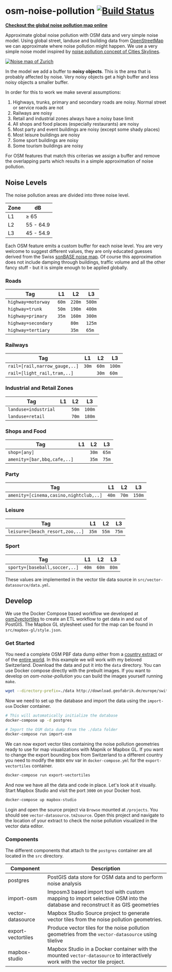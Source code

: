 # osm-noise-pollution [![Build Status](https://travis-ci.org/lukasmartinelli/osm-noise-pollution.svg?branch=master)](https://travis-ci.org/lukasmartinelli/osm-noise-pollution)

**[Checkout the global noise pollution map online](http://lukasmartinelli.ch/gis/2016/04/03/openstreetmap-noise-pollution-map.html)**

Approximate global noise pollution with OSM data and very simple noise model.
Using global street, landuse and building data from [OpenStreetMap](https://openstreetmap.org)
we can approximate where noise pollution might happen.
We use a very simple noise model inspired by [noise pollution concept of Cities Skylines](http://www.skylineswiki.com/Pollution#Noise_pollution).

[![Noise map of Zurich](http://lukasmartinelli.ch/media/noise_maps/zurich.png)](http://lukasmartinelli.ch/gis/2016/04/03/openstreetmap-noise-pollution-map.html)

In the model we add a buffer to **noisy objects**. This is the area that is probably affected by noise. Very noisy objects get a high buffer and less noisy objects a smaller buffer.

In order for this to work we make several assumptions:

1. Highways, trunks, primary and secondary roads are noisy. Normal street or service roads are not
2. Railways are noisy
3. Retail and industrial zones always have a noisy base limit
4. All shops and food places (especially restaurants) are noisy
5. Most party and event buildings are noisy (except some shady places)
6. Most leisure buildings are noisy
7. Some sport buildings are noisy
8. Some tourism buildings are noisy

For OSM features that match this criterias we assign a buffer and remove the overlapping parts which results
in a simple approximation of noise pollution.

## Noise Levels

The noise pollution areas are divided into three noise level.

| Zone   | dB
|--------|-----------
| L1     | ≥ 65
| L2     | 55 - 64.9
| L3     | 45 - 54.9

Each OSM feature emits a custom buffer for each noise level.
You are very welcome to suggest different values, they are only educated guesses derived from the Swiss [sonBASE noise map](https://map.geo.admin.ch/?Y=716599.25&X=230992.54&zoom=8&bgLayer=ch.swisstopo.pixelkarte-grau&layers=ch.bafu.laerm-strassenlaerm_tag&layers_opacity=0.7&lang=de&topic=bafu). Of course this approximation does not include damping through buildings,
traffic volume and all the other fancy stuff - but it is simple enough to be applied globally.

### Roads

| Tag                 | L1    | L2     | L3
|---------------------|-------|--------|---------
| `highway=motorway`  | `60m` | `220m` | `500m`
| `highway=trunk`     | `50m` | `190m` | `400m`
| `highway=primary`   | `35m` | `160m` | `300m`
| `highway=secondary` |       | `80m`  | `125m`
| `highway=tertiary`  |       | `35m`  | `65m`

### Railways

| Tag                           | L1    | L2    | L3
|-------------------------------|-------|-------|---------
| `rail=[rail,narrow_gauge,..]` | `30m` | `60m` | `100m`
| `rail=[light_rail,tram,..]`   |       | `30m` | `60m`

### Industrial and Retail Zones

| Tag               | L1  | L2   | L3   |
|-------------------|-----|------|------|
| `landuse=industrial`|     | `50m` | `100m` |
| `landuse=retail`    |     | `70m` | `180m` |

### Shops and Food

| Tag                         | L1  | L2    | L3
|-----------------------------|-----|-------|--------
| `shop=[any]`                |     | `30m` | `65m`
| `amenity=[bar,bbq,cafe,..]` |     | `35m` | `75m`

### Party

| Tag                                    | L1    | L2    | L3
|----------------------------------------|-------|-------|--------
| `amenity=[cinema,casino,nightclub,..]` | `40m` | `70m` | `150m`


### Leisure

| Tag                             | L1    | L2     | L3
|---------------------------------|-------|--------|-------
| `leisure=[beach_resort,zoo,..]` | `35m` | `55m`  | `75m`

### Sport

| Tag                           | L1    | L2     | L3
|-------------------------------|-------|--------|-------
| `sporty=[baseball,soccer,..]` | `40m` | `60m`  | `80m`

These values are implemented in the vector tile data source in `src/vector-datasource/data.yml`.

## Develop

We use the Docker Compose based workflow we developed at [osm2vectortiles](https://github.com/osm2vectortiles/osm2vectortiles) to create an ETL workflow to get data in and out of PostGIS. The Mapbox GL stylesheet used for the map can be found in `src/mapbox-gl/style.json`.


### Get Started

You need a complete OSM PBF data dump either from a [country extract](http://download.geofabrik.de/index.html) or of the [entire world](http://planet.osm.org/).
In this example we will work with my beloved Switzerland. Download the data and put it into the `data` directory.
You can use Docker compose directly with the prebuilt images. If you want to develop on *osm-noise-pollution* you can build
the images yourself running `make`.

```bash
wget --directory-prefix=./data http://download.geofabrik.de/europe/switzerland-latest.osm.pbf
```

Now we need to set up the database and import the data using the `import-osm` Docker container.

```bash
# This will automatically initialize the database
docker-compose up -d postgres

# Import the OSM data dump from the ./data folder
docker-compose run import-osm
```

We can now export vector tiles containing the noise pollution geometries ready to
use for map visualizations with Mapnik or Mapbox GL.
If you want to change the export bounding box from Switzerland to a different
country you need to modify the `BBOX` env var in `docker-compose.yml`
for the `export-vectortiles` container.

```bash
docker-compose run export-vectortiles
```

And now we have all the data and code in place.
Let's look at it visually. Start Mapbox Studio and visit the port `3000` on your
Docker host.

```bash
docker-compose up mapbox-studio
```

Login and open the source project via `Browse` mounted at `/projects`. You should see `vector-datasource.tm2source`.
Open this project and navigate to the location of your extract to check the noise pollution visualized
in the vector data editor.

### Components

The different components that attach to the `postgres` container are all located in the `src` directory.

| Component         | Description
|-------------------|--------------------------------------------------------------
| postgres          | PostGIS data store for OSM data and to perform noise analysis
| import-osm        | Imposm3 based import tool with custom mapping to import selective OSM into the database and reconstruct it as GIS geometries
| vector-datasource | Mapbox Studio Source project to generate vector tiles from the noise pollution geometries.
| export-vectortiles| Produce vector tiles for the noise pollution geometries from the `vector-datasource` using tilelive
| mapbox-studio     | Mapbox Studio in a Docker container with the mounted `vector-datasource` to interactively work with the vector tile project.
